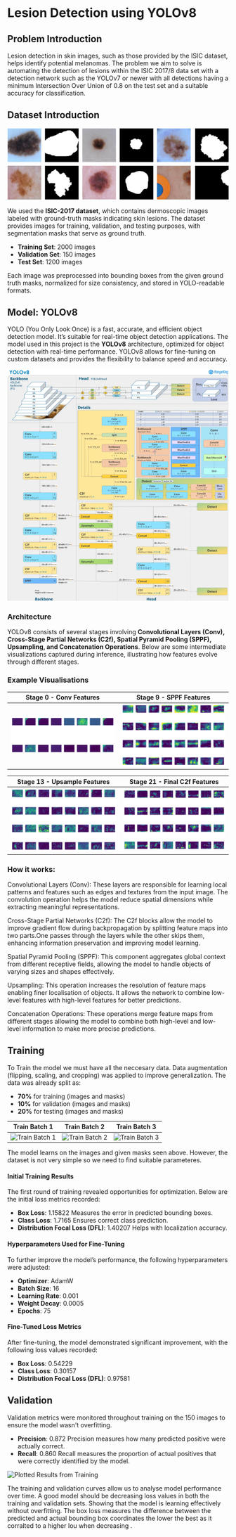 # Lesion Detection using YOLOv8

## Problem Introduction
Lesion detection in skin images, such as those provided by the ISIC dataset, helps identify potential melanomas. The problem we aim to solve is automating the detection of lesions within the ISIC 2017/8 data set with a detection network
such as the YOLOv7 or newer with all detections having a minimum
Intersection Over Union of 0.8 on the test set and a suitable accuracy for classification.

## Dataset Introduction
![Examples from Dataset](https://github.com/mraula/PatternAnalysis-2024/blob/topic-recognition/recognition/YOLOs4703527/figures/Examples-of-images-belonging-to-the-ISIC-2017-dataset.png)

We used the **ISIC-2017 dataset**, which contains dermoscopic images labeled with ground-truth masks indicating skin lesions. The dataset provides images for training, validation, and testing purposes, with segmentation masks that serve as ground truth.

- **Training Set**: 2000 images  
- **Validation Set**: 150 images  
- **Test Set**: 1200 images  

Each image was preprocessed into bounding boxes from the given ground truth masks, normalized for size consistency, and stored in YOLO-readable formats.

## Model: YOLOv8
YOLO (You Only Look Once) is a fast, accurate, and efficient object detection model. It’s suitable for real-time object detection applications. The model used in this project is the **YOLOv8** architecture, optimized for object detection with real-time performance. YOLOv8 allows for fine-tuning on custom datasets and provides the flexibility to balance speed and accuracy.

![YOLOv8 Architecture](https://github.com/mraula/PatternAnalysis-2024/blob/topic-recognition/recognition/YOLOs4703527/figures/yolo.png)

### Architecture
YOLOv8 consists of several stages involving **Convolutional Layers (Conv), Cross-Stage Partial Networks (C2f), Spatial Pyramid Pooling (SPPF), Upsampling, and Concatenation Operations**. Below are some intermediate visualizations captured during inference, illustrating how features evolve through different stages.

### Example Visualisations

<div align="center">

| **Stage 0 - Conv Features** | **Stage 9 - SPPF Features** |
|-----------------------------|-----------------------------|
| ![Stage 0 - Conv Features](https://github.com/mraula/PatternAnalysis-2024/blob/topic-recognition/recognition/YOLOs4703527/figures/stage0_Conv_features.png) | ![Stage 9 - SPPF Features](https://github.com/mraula/PatternAnalysis-2024/blob/topic-recognition/recognition/YOLOs4703527/figures/stage9_SPPF_features.png) |

| **Stage 13 - Upsample Features** | **Stage 21 - Final C2f Features** |
|----------------------------------|------------------------------------|
| ![Stage 13 - Upsample Features](https://github.com/mraula/PatternAnalysis-2024/blob/topic-recognition/recognition/YOLOs4703527/figures/stage13_Upsample_features.png) | ![Stage 21 - Final C2f Features](https://github.com/mraula/PatternAnalysis-2024/blob/topic-recognition/recognition/YOLOs4703527/figures/stage21_C2f_features.png) |

</div>

### How it works:
Convolutional Layers (Conv): These layers are responsible for learning local patterns and features such as edges and textures from the input image. The convolution operation helps the model reduce spatial dimensions while extracting meaningful representations.

Cross-Stage Partial Networks (C2f): The C2f blocks allow the model to improve gradient flow during backpropagation by splitting feature maps into two parts.One passes through the layers while the other skips them, enhancing information preservation and improving model learning.

Spatial Pyramid Pooling (SPPF): This component aggregates global context from different receptive fields, allowing the model to handle objects of varying sizes and shapes effectively.

Upsampling: This operation increases the resolution of feature maps enabling finer localisation of objects. It allows the network to combine low-level features with high-level features for better predictions.

Concatenation Operations: These operations merge feature maps from different stages allowing the model to combine both high-level and low-level information to make more precise predictions.

## Training
To Train the model we must have all the neccesary data.
Data augmentation (flipping, scaling, and cropping) was applied to improve generalization. The data was already split as:
- **70%** for training (images and masks)
- **10%** for validation (images and masks)
- **20%** for testing (images and masks)

<div align="center">

| **Train Batch 1** | **Train Batch 2** | **Train Batch 3** |
|-------------------|-------------------|-------------------|
| ![Train Batch 1](https://github.com/mraula/PatternAnalysis-2024/blob/topic-recognition/recognition/YOLOs4703527/figures/train_batch0.jpg) | ![Train Batch 2](https://github.com/mraula/PatternAnalysis-2024/blob/topic-recognition/recognition/YOLOs4703527/figures/train_batch1.jpg) | ![Train Batch 3](https://github.com/mraula/PatternAnalysis-2024/blob/topic-recognition/recognition/YOLOs4703527/figures/train_batch2.jpg) |

</div>

The model learns on the images and given masks seen above. However, the dataset is not very simple so we need to find suitable parameteres.

#### Initial Training Results
The first round of training revealed opportunities for optimization. Below are the initial loss metrics recorded:
- **Box Loss**: 1.15822 Measures the error in predicted bounding boxes.
- **Class Loss**: 1.7165 Ensures correct class prediction.
- **Distribution Focal Loss (DFL)**: 1.40207 Helps with localization accuracy.

#### Hyperparameters Used for Fine-Tuning
To further improve the model’s performance, the following hyperparameters were adjusted:
- **Optimizer**: AdamW  
- **Batch Size**: 16  
- **Learning Rate**: 0.001  
- **Weight Decay**: 0.0005  
- **Epochs**: 75 

#### Fine-Tuned Loss Metrics
After fine-tuning, the model demonstrated significant improvement, with the following loss values recorded:
- **Box Loss**: 0.54229
- **Class Loss**: 0.30157
- **Distribution Focal Loss (DFL)**: 0.97581

## Validation
Validation metrics were monitored throughout training on the 150 images to ensure the model wasn't overfitting.

- **Precision**: 0.872   Precision measures how many predicted positive were actually correct.
- **Recall**: 0.860   Recall measures the proportion of actual positives that were correctly identified by the model.

![Plotted Results from Training](https://github.com/mraula/PatternAnalysis-2024/blob/topic-recognition/recognition/YOLOs4703527/figures/results_train.png)

The training and validation curves allow us to analyse model performance over time. A good model should be decreasing loss values in both the training and validation sets. Showing that the model is learning effectively without overfitting. The box loss measures the difference between the predicted and actual bounding box coordinates the lower the best as it corralted to a higher Iou when decreasing . 